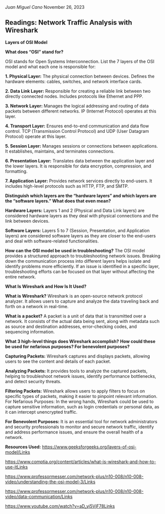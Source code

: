 *Juan Miguel Cano*
November 26, 2023

## Readings: Network Traffic Analysis with Wireshark

**Layers of OSI Model**

**What does “OSI” stand for?**

OSI stands for Open Systems Interconnection.
List the 7 layers of the OSI model and what each one is responsible for:

**1. Physical Layer:** The physical connection between devices. Defines the hardware elements: cables, switches, and network interface cards.

**2. Data Link Layer:** Responsible for creating a reliable link between two directly connected nodes. Includes protocols like Ethernet and PPP.

**3. Network Layer:** Manages the logical addressing and routing of data packets between different networks. IP (Internet Protocol) operates at this layer.

**4. Transport Layer:** Ensures end-to-end communication and data flow control. TCP (Transmission Control Protocol) and UDP (User Datagram Protocol) operate at this layer.

**5. Session Layer:** Manages sessions or connections between applications. It establishes, maintains, and terminates connections.

**6. Presentation Layer:** Translates data between the application layer and the lower layers. It is responsible for data encryption, compression, and formatting.

**7. Application Layer:** Provides network services directly to end-users. It includes high-level protocols such as HTTP, FTP, and SMTP.

**Distinguish which layers are the “hardware layers” and which layers are the “software layers.” What does that even mean?**

**Hardware Layers:** Layers 1 and 2 (Physical and Data Link layers) are considered hardware layers as they deal with physical connections and the link between devices.

**Software Layers:** Layers 5 to 7 (Session, Presentation, and Application layers) are considered software layers as they are closer to the end-users and deal with software-related functionalities.

**How can the OSI model be used in troubleshooting?**
The OSI model provides a structured approach to troubleshooting network issues. Breaking down the communication process into different layers helps isolate and identify problems more efficiently. If an issue is identified in a specific layer, troubleshooting efforts can be focused on that layer without affecting the entire network.

**What Is Wireshark and How Is It Used?**

**What is Wireshark?**
Wireshark is an open-source network protocol analyzer. It allows users to capture and analyze the data traveling back and forth on a network in real-time.

**What is a packet?**
A packet is a unit of data that is transmitted over a network. It consists of the actual data being sent, along with metadata such as source and destination addresses, error-checking codes, and sequencing information.

**What 3 high-level things does Wireshark accomplish?**
**How could these be used for nefarious purposes? For benevolent purposes?**

**Capturing Packets:** Wireshark captures and displays packets, allowing users to see the content and details of each packet.

**Analyzing Packets:** It provides tools to analyze the captured packets, helping to troubleshoot network issues, identify performance bottlenecks, and detect security threats.

**Filtering Packets:** Wireshark allows users to apply filters to focus on specific types of packets, making it easier to pinpoint relevant information.
For Nefarious Purposes: In the wrong hands, Wireshark could be used to capture sensitive information, such as login credentials or personal data, as it can intercept unencrypted traffic.

**For Benevolent Purposes:** It is an essential tool for network administrators and security professionals to monitor and secure network traffic, identify and address performance issues, and ensure the overall health of a network.
 

**Resources Used:**
https://www.geeksforgeeks.org/layers-of-osi-model/Links

https://www.comptia.org/content/articles/what-is-wireshark-and-how-to-use-itLinks 

https://www.professormesser.com/network-plus/n10-008/n10-008-video/understanding-the-osi-model-3/Links 

https://www.professormesser.com/network-plus/n10-008/n10-008-video/data-communication/Links 

https://www.youtube.com/watch?v=aD_yi5VjF78Links 

